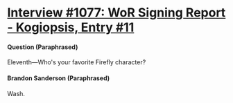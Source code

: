 # [Interview #1077: WoR Signing Report - Kogiopsis, Entry #11](https://www.theoryland.com/intvmain.php?i=1077#11)

#### Question (Paraphrased)

Eleventh—Who's your favorite Firefly character?

#### Brandon Sanderson (Paraphrased)

Wash.

